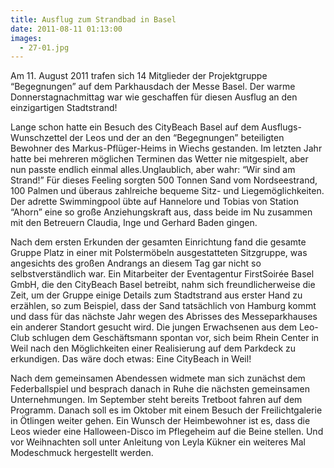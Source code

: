 ```yaml
---
title: Ausflug zum Strandbad in Basel
date: 2011-08-11 01:13:00
images:
  - 27-01.jpg
---
```


Am 11. August 2011 trafen sich 14 Mitglieder der Projektgruppe “Begegnungen” auf dem Parkhausdach der Messe Basel. Der warme Donnerstagnachmittag war wie geschaffen für diesen Ausflug an den einzigartigen Stadtstrand!

Lange schon hatte ein Besuch des CityBeach Basel auf dem Ausflugs-Wunschzettel der Leos und der an den “Begegnungen” beteiligten Bewohner des Markus-Pflüger-Heims in Wiechs gestanden. Im letzten Jahr hatte bei mehreren möglichen Terminen das Wetter nie mitgespielt, aber nun passte endlich einmal alles.Unglaublich, aber wahr: “Wir sind am Strand!” Für dieses Feeling sorgten 500 Tonnen Sand vom Nordseestrand, 100 Palmen und überaus zahlreiche bequeme Sitz- und Liegemöglichkeiten. Der adrette Swimmingpool übte auf Hannelore und Tobias von Station “Ahorn” eine so große Anziehungskraft aus, dass beide im Nu zusammen mit den Betreuern Claudia, Inge und Gerhard Baden gingen.

Nach dem ersten Erkunden der gesamten Einrichtung fand die gesamte Gruppe Platz in einer mit Polstermöbeln ausgestatteten Sitzgruppe, was angesichts des großen Andrangs an diesem Tag gar nicht so selbstverständlich war. Ein Mitarbeiter der Eventagentur FirstSoirée Basel GmbH, die den CityBeach Basel betreibt, nahm sich freundlicherweise die Zeit, um der Gruppe einige Details zum Stadtstrand aus erster Hand zu erzählen, so zum Beispiel, dass der Sand tatsächlich von Hamburg kommt und dass für das nächste Jahr wegen des Abrisses des Messeparkhauses ein anderer Standort gesucht wird. Die jungen Erwachsenen aus dem Leo-Club schlugen dem Geschäftsmann spontan vor, sich beim Rhein Center in Weil nach den Möglichkeiten einer Realisierung auf dem Parkdeck zu erkundigen. Das wäre doch etwas: Eine CityBeach in Weil!

Nach dem gemeinsamen Abendessen widmete man sich zunächst dem Federballspiel und besprach danach in Ruhe die nächsten gemeinsamen Unternehmungen. Im September steht bereits Tretboot fahren auf dem Programm. Danach soll es im Oktober mit einem Besuch der Freilichtgalerie in Ötlingen weiter gehen. Ein Wunsch der Heimbewohner ist es, dass die Leos wieder eine Halloween-Disco im Pflegeheim auf die Beine stellen. Und vor Weihnachten soll unter Anleitung von Leyla Kükner ein weiteres Mal Modeschmuck hergestellt werden.
